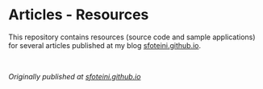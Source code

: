 # Articles - Resources

This repository contains resources (source code and sample applications) for several articles published at my blog [sfoteini.github.io](https://sfoteini.github.io/).

<br>

*Originally published at <a href="https://sfoteini.github.io/" target="_blank">sfoteini.github.io</a>*
